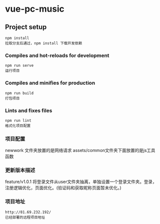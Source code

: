 # vue-pc-music

## Project setup
```
npm install
拉取分支后通过，npm install 下载开发依赖
```

### Compiles and hot-reloads for development
```
npm run serve
运行项目
```

### Compiles and minifies for production
```
npm run build
打包项目
```

### Lints and fixes files
```
npm run lint
格式化项目配置
```

### 项目配置
newwork 文件夹放置的是网络请求
assets/common文件夹下面放置的是js工具函数


### 更新版本描述
feature/v1.0.1 将登录文件从user文件夹抽离，单独设置一个登录文件夹。登录，注册逻辑优化，页面优化。(验证码和获取昵称页面暂未优化。)
### 项目地址
```
http://81.69.232.192/
已经部署的远程项目地址
```